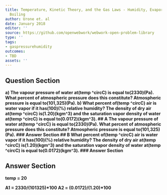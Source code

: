 ```yaml
---
title: Temperature, Kinetic Theory, and the Gas Laws - Humidity, Evaporation, and
  Boiling
author: Urone et. al
date: January 2018
editor: ''
source: https://github.com/openwebwork/webwork-open-problem-library
type: ''
tags:
- gaspressurehumidity
outcomes:
- TBD
assets: ''
---
```


## Question Section 

<b>
a) The vapour pressure of water at(temp ^circC) is equal to(2330)(Pa). What percent of atmospheric pressure does this constitute? Atmospheric pressure is equal to(101,325)(Pa).
b) What percent of(temp ^circC) air is water vapor if it has(100)(%) relative humidity? The density of dry air at(temp ^circC) is(1.20)(kgm^3) and the saturation vapor density of water at(temp ^circC) is equal to(0.0172)(kgm^3).
## A
The vapour pressure of water at(temp ^circC) is equal to(2330)(Pa). What percent of atmospheric pressure does this constitute? Atmospheric pressure is equal to(101,325)(Pa).
### Answer Section
## B
What percent of(temp ^circC) air is water vapor if it has(100)(%) relative humidity? The density of dry air at(temp ^circC) is(1.20)(kgm^3) and the saturation vapor density of water at(temp ^circC) is equal to(0.0172)(kgm^3).
### Answer Section


## Answer Section

temp = 20

A1 = 2330/(101325)*100
A2 = (0.0172)/(1.20)*100